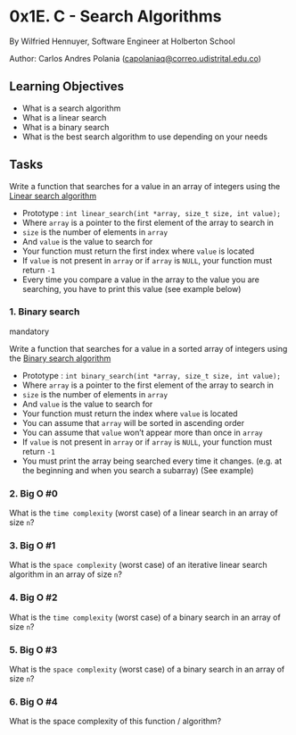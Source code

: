# 0x1E. C - Search Algorithms

By Wilfried Hennuyer, Software Engineer at Holberton School

Author: Carlos Andres Polania (capolaniaq@correo.udistrital.edu.co)

## Learning Objectives
-   What is a search algorithm
-   What is a linear search
-   What is a binary search
-   What is the best search algorithm to use depending on your needs

## Tasks
Write a function that searches for a value in an array of integers using the  [Linear search algorithm](https://intranet.hbtn.io/rltoken/60Mr-aRkqqgLCHEF9HZ64A "Linear search algorithm")

-   Prototype :  `int linear_search(int *array, size_t size, int value);`
-   Where  `array`  is a pointer to the first element of the array to search in
-   `size`  is the number of elements in  `array`
-   And  `value`  is the value to search for
-   Your function must return the first index where  `value`  is located
-   If  `value`  is not present in  `array`  or if  `array`  is  `NULL`, your function must return  `-1`
-   Every time you compare a value in the array to the value you are searching, you have to print this value (see example below)


### 1. Binary search

mandatory

Write a function that searches for a value in a sorted array of integers using the  [Binary search algorithm](https://intranet.hbtn.io/rltoken/WyWx1D9mcUcAwpEA2ifkeQ "Binary search algorithm")

-   Prototype :  `int binary_search(int *array, size_t size, int value);`
-   Where  `array`  is a pointer to the first element of the array to search in
-   `size`  is the number of elements in  `array`
-   And  `value`  is the value to search for
-   Your function must return the index where  `value`  is located
-   You can assume that  `array`  will be sorted in ascending order
-   You can assume that  `value`  won’t appear more than once in  `array`
-   If  `value`  is not present in  `array`  or if  `array`  is  `NULL`, your function must return  `-1`
-   You must print the array being searched every time it changes. (e.g. at the beginning and when you search a subarray) (See example)


### 2. Big O #0

What is the `time complexity` (worst case) of a linear search in an array of size `n`?

### 3. Big O #1

What is the `space complexity` (worst case) of an iterative linear search algorithm in an array of size `n`?

### 4. Big O #2
What is the `time complexity` (worst case) of a binary search in an array of size `n`?


### 5. Big O #3
What is the `space complexity` (worst case) of a binary search in an array of size `n`?


### 6. Big O #4
What is the space complexity of this function / algorithm?